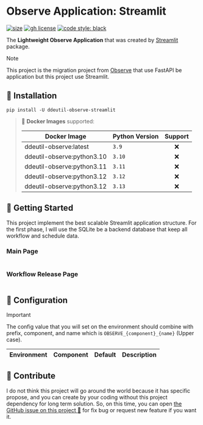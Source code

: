 # Observe Application: Streamlit

[![size](https://img.shields.io/github/languages/code-size/ddeutils/ddeutil-observe-streamlit)](https://github.com/ddeutils/ddeutil-observe-streamlit)
[![gh license](https://img.shields.io/github/license/ddeutils/ddeutil-observe-streamlit)](https://github.com/ddeutils/ddeutil-observe-streamlit/blob/main/LICENSE)
[![code style: black](https://img.shields.io/badge/code%20style-black-000000.svg)](https://github.com/psf/black)

The **Lightweight Observe Application** that was created by [Streamlit](https://streamlit.io/)
package.

> [!NOTE]
> This project is the migration project from [Observe](https://github.com/ddeutils/ddeutil-observe)
> that use FastAPI be application but this project use Streamlit.

## :round_pushpin: Installation

```shell
pip install -U ddeutil-observe-streamlit
```

> :egg: **Docker Images** supported:
>
> | Docker Image               | Python Version | Support |
> |----------------------------|----------------|:-------:|
> | ddeutil-observe:latest     | `3.9`          |   :x:   |
> | ddeutil-observe:python3.10 | `3.10`         |   :x:   |
> | ddeutil-observe:python3.11 | `3.11`         |   :x:   |
> | ddeutil-observe:python3.12 | `3.12`         |   :x:   |
> | ddeutil-observe:python3.12 | `3.13`         |   :x:   |

## :beers: Getting Started

This project implement the best scalable Streamlit application structure.
For the first phase, I will use the SQLite be a backend database that keep
all workflow and schedule data.

### Main Page

```text

```

### Workflow Release Page

```text

```

## :cookie: Configuration

> [!IMPORTANT]
> The config value that you will set on the environment should combine with
> prefix, component, and name which is `OBSERVE_{component}_{name}` (Upper case).

| Environment     | Component | Default           | Description                  |
|:----------------|:---------:|:------------------|:-----------------------------|

## :speech_balloon: Contribute

I do not think this project will go around the world because it has specific propose,
and you can create by your coding without this project dependency for long term
solution. So, on this time, you can open [the GitHub issue on this project :raised_hands:](https://github.com/ddeutils/ddeutil-observe-streamlit/issues)
for fix bug or request new feature if you want it.
